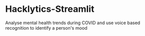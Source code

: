 # Hacklytics-Streamlit
 Analyse mental health trends during COVID and use voice based recognition to identify a person's mood
